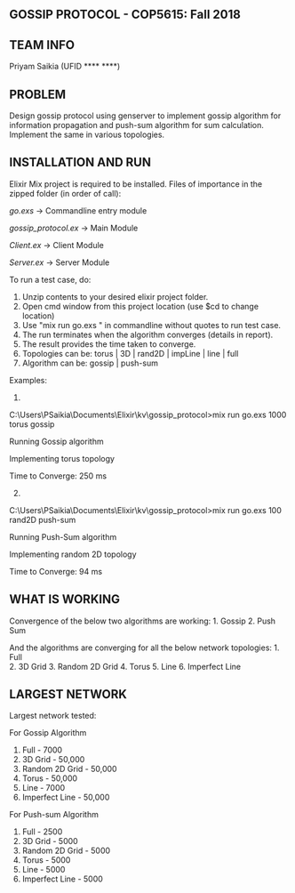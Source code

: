 ## **GOSSIP PROTOCOL - COP5615: Fall 2018**

## **TEAM INFO**
Priyam Saikia (UFID **** ****)

## **PROBLEM**
Design gossip protocol using genserver to implement gossip algorithm for information propagation
and push-sum algorithm for sum calculation. Implement the same in various topologies. 

## **INSTALLATION AND RUN** 

Elixir Mix project is required to be installed. 
Files of importance in the zipped folder (in order of call):

*go.exs*             -> Commandline entry module

*gossip_protocol.ex* -> Main Module

*Client.ex*          -> Client Module

*Server.ex*          -> Server Module

To run a test case, do:

1. Unzip contents to your desired elixir project folder.
2. Open cmd window from this project location (use $cd <location> to change location)
3. Use "mix run go.exs <numNodes> <topology> <algorithm>" in commandline without 
   quotes to run test case. 
4. The run terminates when the algorithm converges (details in report). 
5. The result provides the time taken to converge.
6. Topologies can be: torus | 3D | rand2D | impLine | line | full
7. Algorithm can be: gossip | push-sum

Examples:

   1)
   C:\Users\PSaikia\Documents\Elixir\kv\gossip_protocol>mix run go.exs 1000 torus gossip
   
   Running Gossip algorithm
   
   Implementing torus topology
   
   Time to Converge: 250 ms
   
   2)
   C:\Users\PSaikia\Documents\Elixir\kv\gossip_protocol>mix run go.exs 100 rand2D push-sum
   
   Running Push-Sum algorithm
   
   Implementing random 2D topology
   
   Time to Converge: 94 ms

## **WHAT IS WORKING**
  Convergence of the below two algorithms are working:
    1. Gossip 
    2. Push Sum 
  
  And the algorithms are converging for all the below network topologies:
    1. Full  
    2. 3D Grid 
    3. Random 2D Grid
    4. Torus 
    5. Line 
    6. Imperfect Line 

## **LARGEST NETWORK**
    
   Largest network tested:
   
   For Gossip Algorithm
   1. Full -  7000
   2. 3D Grid  - 50,000
   3. Random 2D Grid - 50,000
   4. Torus - 50,000
   5. Line - 7000
   6. Imperfect Line - 50,000 
   
   For Push-sum Algorithm
   1. Full -  2500
   2. 3D Grid  - 5000
   3. Random 2D Grid - 5000
   4. Torus - 5000
   5. Line - 5000
   6. Imperfect Line - 5000

